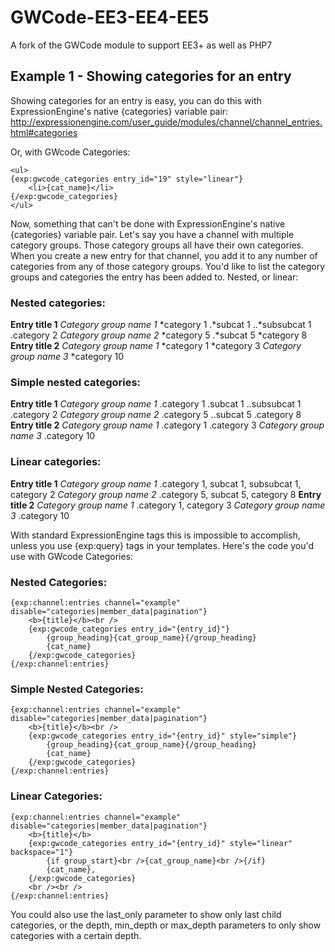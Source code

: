 # GWCode-EE3-EE4-EE5
A fork of the GWCode module to support EE3+ as well as PHP7

## Example 1 - Showing categories for an entry
Showing categories for an entry is easy, you can do this with ExpressionEngine's native {categories} variable pair: http://expressionengine.com/user_guide/modules/channel/channel_entries.html#categories

Or, with GWcode Categories:

```
<ul>
{exp:gwcode_categories entry_id="19" style="linear"}
    <li>{cat_name}</li>
{/exp:gwcode_categories}
</ul>
```

Now, something that can't be done with ExpressionEngine's native {categories} variable pair. Let's say you have a channel with multiple category groups. Those category groups all have their own categories. When you create a new entry for that channel, you add it to any number of categories from any of those category groups. You'd like to list the category groups and categories the entry has been added to. Nested, or linear:

### Nested categories:

**Entry title 1**
*Category group name 1*
*category 1
.*subcat 1
..*subsubcat 1
.category 2
*Category group name 2*
*category 5
.*subcat 5
*category 8
**Entry title 2**
*Category group name 1*
*category 1
*category 3
*Category group name 3*
*category 10

### Simple nested categories:

**Entry title 1**
*Category group name 1*
.category 1
.subcat 1
..subsubcat 1
.category 2
*Category group name 2*
.category 5
..subcat 5
.category 8
**Entry title 2**
*Category group name 1*
.category 1
.category 3
*Category group name 3*
.category 10

### Linear categories:
**Entry title 1**
*Category group name 1*
.category 1, subcat 1, subsubcat 1, category 2
*Category group name 2*
.category 5, subcat 5, category 8
**Entry title 2**
*Category group name 1*
.category 1, category 3
*Category group name 3*
.category 10

With standard ExpressionEngine tags this is impossible to accomplish, unless you use {exp:query} tags in your templates.
Here's the code you'd use with GWcode Categories:

### Nested Categories:
```
{exp:channel:entries channel="example" disable="categories|member_data|pagination"}
	<b>{title}</b><br />
	{exp:gwcode_categories entry_id="{entry_id}"}
		{group_heading}{cat_group_name}{/group_heading}
		{cat_name}
	{/exp:gwcode_categories}
{/exp:channel:entries}
```

### Simple Nested Categories:
```
{exp:channel:entries channel="example" disable="categories|member_data|pagination"}
	<b>{title}</b><br />
	{exp:gwcode_categories entry_id="{entry_id}" style="simple"}
		{group_heading}{cat_group_name}{/group_heading}
		{cat_name}
	{/exp:gwcode_categories}
{/exp:channel:entries}
```

### Linear Categories:
```
{exp:channel:entries channel="example" disable="categories|member_data|pagination"}
	<b>{title}</b>
	{exp:gwcode_categories entry_id="{entry_id}" style="linear" backspace="1"}
		{if group_start}<br />{cat_group_name}<br />{/if}
		{cat_name},
	{/exp:gwcode_categories}
	<br /><br />
{/exp:channel:entries}
```

You could also use the last_only parameter to show only last child categories, or the depth, min_depth or max_depth parameters to only show categories with a certain depth.
